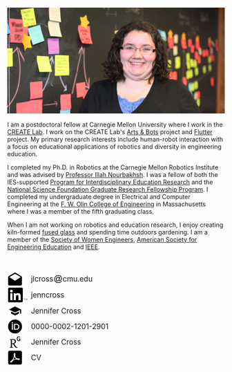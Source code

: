 ![Post-It Portrait](/images/IMG_6629_noglare.jpg)

I am a postdoctoral fellow at Carnegie Mellon University where I work in the [CREATE Lab](http://www.cmucreatelab.org). I work on the CREATE Lab's [Arts & Bots](http://www.cmucreatelab.org/projects/Arts_&_Bots) project and [Flutter](http://www.cmucreatelab.org/projects/Flutter) project. My primary research interests include human-robot interaction with a focus on educational applications of robotics and diversity in engineering education.

I completed my Ph.D. in Robotics at the Carnegie Mellon Robotics Institute and was advised by [Professor Illah Nourbakhsh](http://www.cs.cmu.edu/~illah/). I was a fellow of both the IES-supported [Program for Interdisciplinary Education Research](http://www.cmu.edu/pier/) and the [National Science Foundation Graduate Research Fellowship Program](https://www.nsfgrfp.org/). I completed my undergraduate degree in Electrical and Computer Engineering at the [F. W. Olin College of Engineering](http://olin.edu/) in Massachusetts where I was a member of the fifth graduating class. 

When I am not working on robotics and education research, I enjoy creating kiln-formed [fused glass](/activities) and spending time outdoors gardening. I am a member of the [Society of Women Engineers](http://societyofwomenengineers.swe.org/), [American Society for Engineering Education](https://www.asee.org/) and [IEEE](https://www.ieee.org/).

<br>
<br>

<div><img style="vertical-align:middle;margin:2px 21px 2px 2px;" src="/images/icons/drafts-evelope-button.png" alt="Email"><span style="display: inline-block;vertical-align: middle;font-size:larger;"> jlcross </span><img style="vertical-align:middle;margin:2px 2px 2px 2px;" src="/images/icons/emailsymbol.png" alt="AT"><span style="display: inline-block;vertical-align: middle;font-size:larger;">  cmu.edu</span></div>

<div><a href="https://www.linkedin.com/in/jenncross"><img style="vertical-align:middle;margin:2px 8px 2px 2px;" src="/images/icons/In-Black-34px-TM.png" alt="LinkedIn"><span style="display:inline-block;vertical-align: middle;font-size:larger;">jenncross</span></a></div>

<div><a href="https://scholar.google.com/citations?user=eu0Cw5QAAAAJ"><img style="vertical-align:middle;margin:2px 21px 2px 2px;" src="/images/icons/gscholar.png" alt="Scholar Icon"><span style="display:inline-block;vertical-align: middle;font-size:larger;">Jennifer Cross</span></a></div>

<div><a href="https://orcid.org/0000-0002-1201-2901"><img style="vertical-align:middle;margin:2px 21px 2px 2px;" src="/images/icons/ID_symbol_B-W_32x32.png" alt="OrcID icon"><span style="display:inline-block;vertical-align: middle;font-size:larger;">0000-0002-1201-2901</span></a></div>

<div><a href="https://www.researchgate.net/profile/Jennifer_Cross9"><img style="vertical-align:middle;margin:2px 21px 2px 2px;" src="/images/icons/rgate.png" alt="RG Icon"><span style="display:inline-block;vertical-align: middle;font-size:larger;">Jennifer Cross</span></a></div>

<div><a href="/docs/2017.08.16 CV.pdf"><img style="vertical-align:middle;margin:2px 21px 2px 2px;" src="/images/icons/google-drive-pdf-file.png" alt="PDF Icon"><span style="display:inline-block;vertical-align: middle;font-size:larger;">CV</span></a></div>

<br>
<br>
<br>
